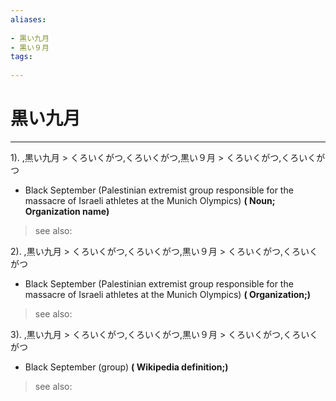 ```yaml
---
aliases:
    
- 黒い九月
- 黒い９月
tags:
    
---
```


# 黒い九月
---
1).
,黒い九月 > くろいくがつ,くろいくがつ,黒い９月 > くろいくがつ,くろいくがつ

- Black September (Palestinian extremist group responsible for the massacre of Israeli athletes at the Munich Olympics)
**( Noun; Organization name)**
> see also: 
            
2).
,黒い九月 > くろいくがつ,くろいくがつ,黒い９月 > くろいくがつ,くろいくがつ

- Black September (Palestinian extremist group responsible for the massacre of Israeli athletes at the Munich Olympics)
**( Organization;)**
> see also: 
            
3).
,黒い九月 > くろいくがつ,くろいくがつ,黒い９月 > くろいくがつ,くろいくがつ

- Black September (group)
**( Wikipedia definition;)**
> see also: 
            
